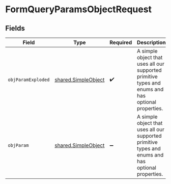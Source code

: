 # FormQueryParamsObjectRequest


## Fields

| Field                                                                                              | Type                                                                                               | Required                                                                                           | Description                                                                                        |
| -------------------------------------------------------------------------------------------------- | -------------------------------------------------------------------------------------------------- | -------------------------------------------------------------------------------------------------- | -------------------------------------------------------------------------------------------------- |
| `objParamExploded`                                                                                 | [shared.SimpleObject](../../models/shared/simpleobject.md)                                         | :heavy_check_mark:                                                                                 | A simple object that uses all our supported primitive types and enums and has optional properties. |
| `objParam`                                                                                         | [shared.SimpleObject](../../models/shared/simpleobject.md)                                         | :heavy_minus_sign:                                                                                 | A simple object that uses all our supported primitive types and enums and has optional properties. |